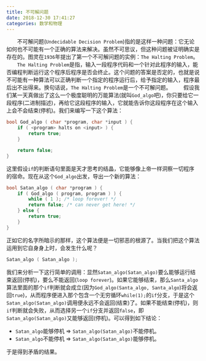 ```yaml
---
title: 不可解问题
date: 2018-12-30 17:41:27
categories: 数学和物理
---
```

&emsp;&emsp;不可解问题(`Undecidable Decision Problem`)指的是这样一种问题：它无论如何也不可能有一个正确的算法来解决。虽然不可思议，但这种问题被证明确实是存在的。图灵在`1936`年提出了第一个不可解问题的实例：`The Halting Problem`。<!--more-->
&emsp;&emsp;`The Halting Problem`是指，输入一段程序代码和一个针对此程序的输入，能否编程判断运行这个程序后程序是否会终止。这个问题的答案是否定的，也就是说不可能有一种算法可以正确判断一个指定的程序运行后，给予指定的输入，程序最后出不出得来。换句话说，`The Halting Problem`是一个不可解问题。
&emsp;&emsp;假设我们某一天真做出了这么一个极度聪明的万能算法(就叫`God_algo`吧)，你只要给它一段程序(二进制描述)，再给它这段程序的输入，它就能告诉你这段程序在这个输入上会不会结束(停机)。我们来编写一下这个算法：

``` cpp
bool God_algo ( char *program, char *input ) {
    if ( <program> halts on <input> ) {
        return true;
    }

    return false;
}
```

这里假设`if`的判断语句里面是天才思考的结晶，它能够像上帝一样洞察一切程序的宿命。现在从这个`God_algo`出发，导出一个新的算法：

``` cpp
bool Satan_algo ( char *program ) {
    if ( God_algo ( program, program ) ) {
        while ( 1 ); /* loop forever! */
        return false; /* can never get here! */
    } else {
        return true;
    }
}
```

正如它的名字所暗示的那样，这个算法便是一切邪恶的根源了。当我们把这个算法运用到它自身身上时，会发生什么呢？

``` cpp
Satan_algo ( Satan_algo );
```

我们来分析一下这行简单的调用：显然`Satan_algo(Satan_algo)`要么能够运行结束返回(停机)，要么不能返回(`loop forever`)。如果它能够结束，那么`Santa_algo`算法里面的那个`if`判断就会成立(因为`God_algo(Santa_algo, Santa_algo`)将会返回`true`)，从而程序便进入那个包含一个无穷循环`while(1);`的`if`分支，于是这个`Satan_algo(Satan_algo)`调用便永远不会返回(结束)了。如果不能结束(停机)，则`if`判断就会失败，从而选择另一个`if`分支并返回`false`，即`Satan_algo(Satan_algo)`又能够返回(停机)。可以得到如下结论：

- `Satan_algo`能够停机 => `Satan_algo(Satan_algo)`不能停机。
- `Satan_algo`不能停机 => `Satan_algo(Satan_algo)`能够停机。

于是得到矛盾的结果。